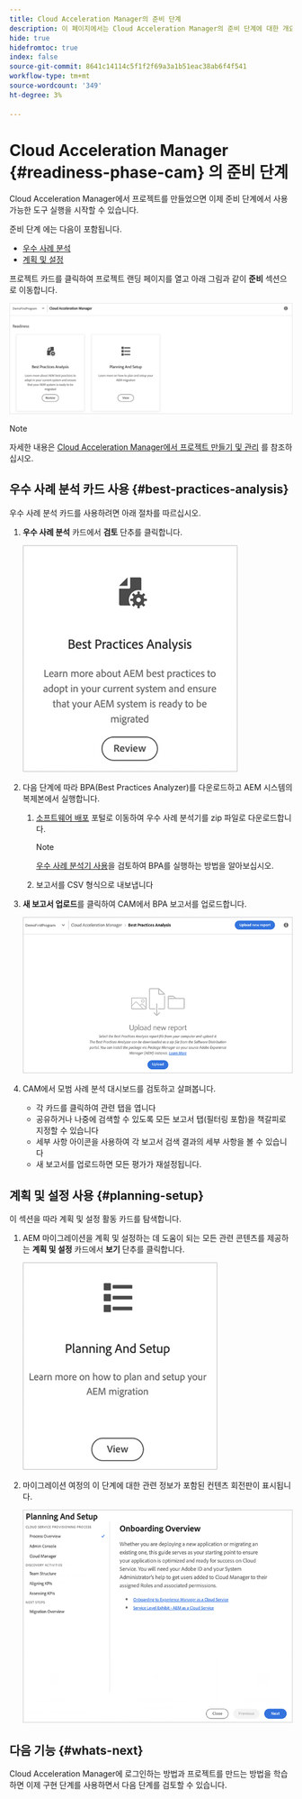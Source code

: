 ```yaml
---
title: Cloud Acceleration Manager의 준비 단계
description: 이 페이지에서는 Cloud Acceleration Manager의 준비 단계에 대한 개요를 제공합니다.
hide: true
hidefromtoc: true
index: false
source-git-commit: 8641c14114c5f1f2f69a3a1b51eac38ab6f4f541
workflow-type: tm+mt
source-wordcount: '349'
ht-degree: 3%

---
```



# Cloud Acceleration Manager {#readiness-phase-cam} 의 준비 단계

Cloud Acceleration Manager에서 프로젝트를 만들었으면 이제 준비 단계에서 사용 가능한 도구 실행을 시작할 수 있습니다.

준비 단계 에는 다음이 포함됩니다.

* [우수 사례 분석](#best-practices-analysis)
* [계획 및 설정](#planning-setup)

프로젝트 카드를 클릭하여 프로젝트 랜딩 페이지를 열고 아래 그림과 같이 **준비** 섹션으로 이동합니다.

![이미지](/help/move-to-cloud-service/cloud-acceleration-manager/assets/readiness-1.png)

>[!NOTE]
>자세한 내용은 [Cloud Acceleration Manager에서 프로젝트 만들기 및 관리](/help/move-to-cloud-service/cloud-acceleration-manager/using-cam/getting-started-cam.md) 를 참조하십시오.

## 우수 사례 분석 카드 사용 {#best-practices-analysis}

우수 사례 분석 카드를 사용하려면 아래 절차를 따르십시오.

1. **우수 사례 분석** 카드에서 **검토** 단추를 클릭합니다.

   ![이미지](/help/move-to-cloud-service/cloud-acceleration-manager/assets/readiness-2.png)

1. 다음 단계에 따라 BPA(Best Practices Analyzer)를 다운로드하고 AEM 시스템의 복제본에서 실행합니다.

   1. [소프트웨어 배포](https://experience.adobe.com/#/downloads/content/software-distribution/en/aemcloud.html) 포털로 이동하여 우수 사례 분석기를 zip 파일로 다운로드합니다.

      >[!NOTE]
      >[우수 사례 분석기 사용](https://experienceleague.adobe.com/docs/experience-manager-cloud-service/moving/cloud-migration/best-practices-analyzer/using-best-practices-analyzer.html?lang=en#imp-considerations)을 검토하여 BPA를 실행하는 방법을 알아보십시오.

   1. 보고서를 CSV 형식으로 내보냅니다

1. **새 보고서 업로드**&#x200B;를 클릭하여 CAM에서 BPA 보고서를 업로드합니다.

   ![이미지](/help/move-to-cloud-service/cloud-acceleration-manager/assets/readiness-3.png)

1. CAM에서 모범 사례 분석 대시보드를 검토하고 살펴봅니다.

   * 각 카드를 클릭하여 관련 탭을 엽니다
   * 공유하거나 나중에 검색할 수 있도록 모든 보고서 탭(필터링 포함)을 책갈피로 지정할 수 있습니다
   * 세부 사항 아이콘을 사용하여 각 보고서 검색 결과의 세부 사항을 볼 수 있습니다
   * 새 보고서를 업로드하면 모든 평가가 재설정됩니다.

## 계획 및 설정 사용 {#planning-setup}

이 섹션을 따라 계획 및 설정 활동 카드를 탐색합니다.

1. AEM 마이그레이션을 계획 및 설정하는 데 도움이 되는 모든 관련 콘텐츠를 제공하는 **계획 및 설정** 카드에서 **보기** 단추를 클릭합니다.

   ![이미지](/help/move-to-cloud-service/cloud-acceleration-manager/assets/readiness-4.png)

1. 마이그레이션 여정의 이 단계에 대한 관련 정보가 포함된 컨텐츠 회전판이 표시됩니다.

   ![이미지](/help/move-to-cloud-service/cloud-acceleration-manager/assets/readiness-5.png)

## 다음 기능 {#whats-next}

Cloud Acceleration Manager에 로그인하는 방법과 프로젝트를 만드는 방법을 학습하면 이제 구현 단계를 사용하면서 다음 단계를 검토할 수 있습니다.


